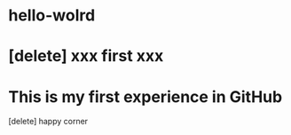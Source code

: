 # hello-wolrd
# [delete] xxx first xxx
# This is my first experience in GitHub
[delete] happy corner
